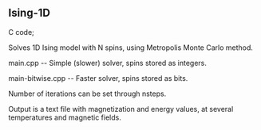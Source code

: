 ## Ising-1D

C code;

Solves 1D Ising model with N spins,
using Metropolis Monte Carlo method.

main.cpp -- Simple (slower) solver, spins stored as integers.

main-bitwise.cpp -- Faster solver, spins stored as bits.

Number of iterations can be set through nsteps.

Output is a text file with magnetization and energy values,
at several temperatures and magnetic fields.
